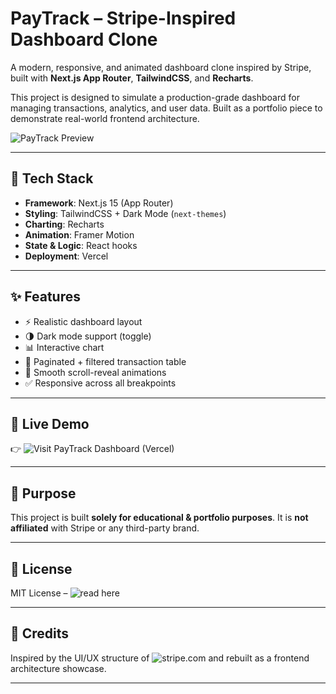 # PayTrack – Stripe-Inspired Dashboard Clone

A modern, responsive, and animated dashboard clone inspired by Stripe, built with **Next.js App Router**, **TailwindCSS**, and **Recharts**.

This project is designed to simulate a production-grade dashboard for managing transactions, analytics, and user data. Built as a portfolio piece to demonstrate real-world frontend architecture.

![PayTrack Preview](https://github.com/user-attachments/assets/af5f6516-9f59-4c2b-9bf0-3211419d6e3c)


---

## 🚀 Tech Stack

- **Framework**: Next.js 15 (App Router)
- **Styling**: TailwindCSS + Dark Mode (`next-themes`)
- **Charting**: Recharts
- **Animation**: Framer Motion
- **State & Logic**: React hooks
- **Deployment**: Vercel

---

## ✨ Features

- ⚡ Realistic dashboard layout
- 🌗 Dark mode support (toggle)
- 📊 Interactive chart
- 🧾 Paginated + filtered transaction table
- 💨 Smooth scroll-reveal animations
- ✅ Responsive across all breakpoints

---

## 🔗 Live Demo

👉 ![Visit PayTrack Dashboard (Vercel)](https://pay-track-eta.vercel.app/dashboard)

---

## 📌 Purpose

This project is built **solely for educational & portfolio purposes**. It is **not affiliated** with Stripe or any third-party brand.

---

## 📃 License

MIT License – ![read here](./LICENSE)

---

## 🤝 Credits

Inspired by the UI/UX structure of ![stripe.com](https://stripe.com) and rebuilt as a frontend architecture showcase.

---

